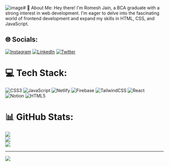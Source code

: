 ![image](https://github.com/romeshjainn/romeshjainn/assets/71164336/8697a80d-d5d2-4e1c-a6a4-bf9f89b71cbc)# 💫 About Me:
Hey there! I'm Romesh Jain, a BCA graduate with a strong interest in web development. I'm eager to delve into the fascinating world of frontend development and expand my skills in HTML, CSS, and JavaScript.


## 🌐 Socials:
[![Instagram](https://img.shields.io/badge/Instagram-%23E4405F.svg?logo=Instagram&logoColor=white)](https://instagram.com/romeshjainn) [![LinkedIn](https://img.shields.io/badge/LinkedIn-%230077B5.svg?logo=linkedin&logoColor=white)](https://linkedin.com/in/romeshjain) [![Twitter](https://img.shields.io/badge/Twitter-%231DA1F2.svg?logo=Twitter&logoColor=white)](https://twitter.com/romeshjainn) 

# 💻 Tech Stack:
![CSS3](https://img.shields.io/badge/css3-%231572B6.svg?style=for-the-badge&logo=css3&logoColor=white) ![JavaScript](https://img.shields.io/badge/javascript-%23323330.svg?style=for-the-badge&logo=javascript&logoColor=%23F7DF1E) ![Netlify](https://img.shields.io/badge/netlify-%23000000.svg?style=for-the-badge&logo=netlify&logoColor=#00C7B7) ![Firebase](https://img.shields.io/badge/firebase-%23039BE5.svg?style=for-the-badge&logo=firebase) ![TailwindCSS](https://img.shields.io/badge/tailwindcss-%2338B2AC.svg?style=for-the-badge&logo=tailwind-css&logoColor=white) ![React](https://img.shields.io/badge/react-%2320232a.svg?style=for-the-badge&logo=react&logoColor=%2361DAFB) ![Notion](https://img.shields.io/badge/Notion-%23000000.svg?style=for-the-badge&logo=notion&logoColor=white) ![HTML5](https://img.shields.io/badge/html5-%23E34F26.svg?style=for-the-badge&logo=html5&logoColor=white)
# 📊 GitHub Stats:
![](https://github-readme-stats.vercel.app/api?username=romeshjainn&theme=radical&hide_border=false&include_all_commits=true&count_private=false)<br/>
![](https://github-readme-streak-stats.herokuapp.com/?user=romeshjainn&theme=radical&hide_border=false)<br/>
![](https://github-readme-stats.vercel.app/api/top-langs/?username=romeshjainn&theme=radical&hide_border=false&include_all_commits=true&count_private=false&layout=compact)

---
[![](https://visitcount.itsvg.in/api?id=romeshjainn&icon=0&color=0)](https://visitcount.itsvg.in)

<!-- Proudly created with GPRM ( https://gprm.itsvg.in ) -->
